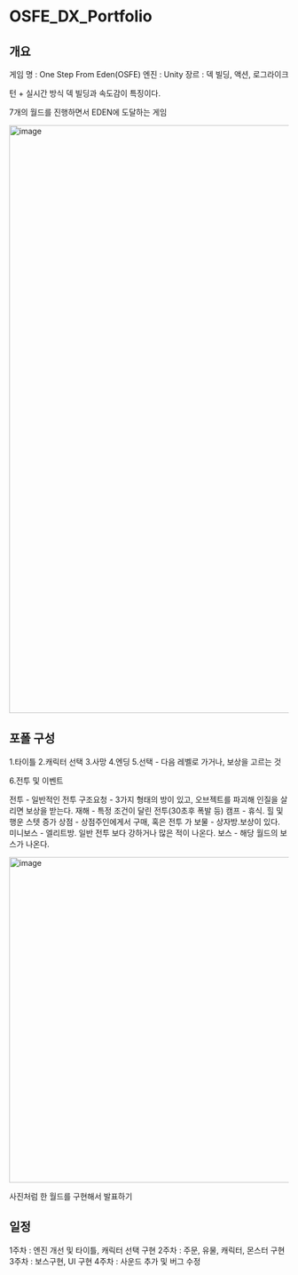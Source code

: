 # OSFE_DX_Portfolio

## 개요

게임 명 : One Step From Eden(OSFE)
엔진 : Unity
장르 : 덱 빌딩, 액션, 로그라이크

턴 + 실시간 방식
덱 빌딩과 속도감이 특징이다.

7개의 월드를 진행하면서 EDEN에 도달하는 게임

<img width="1058" alt="image" src="https://github.com/skdy1201/OSFE_DX_Portfolio/assets/136079030/af70ef7f-15c8-4b59-ba3f-6c9eda8ba3a4">


## 포폴 구성

1.타이틀
2.캐릭터 선택
3.사망
4.엔딩
5.선택 - 다음 레벨로 가거나, 보상을 고르는 것
 
 
 6.전투 및 이벤트

전투 - 일반적인 전투
구조요청 - 3가지 형태의 방이 있고, 오브젝트를 파괴해 인질을 살리면 보상을 받는다.
재해 - 특정 조건이 달린 전투(30초후 폭발 등)
캠프 - 휴식. 힐 및 행운 스텟 증가
상점 - 상점주인에게서 구매, 혹은 전투 가
보물 - 상자방.보상이 있다.
미니보스 - 엘리트방. 일반 전투 보다 강하거나 많은 적이 나온다.
보스 - 해당 월드의 보스가 나온다.

<img width="586" alt="image" src="https://github.com/skdy1201/OSFE_DX_Portfolio/assets/136079030/7356e591-1a16-4649-86bc-a6e7f90d9c60">

사진처럼 한 월드를 구현해서 발표하기


## 일정

1주차 : 엔진 개선 및 타이틀, 캐릭터 선택 구현
2주차 : 주문, 유물, 캐릭터, 몬스터 구현
3주차 : 보스구현, UI 구현
4주차 : 사운드 추가 및 버그 수정





